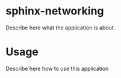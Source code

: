 sphinx-networking
=================

Describe here what the application is about.

Usage
=====

Describe here how to use this application
